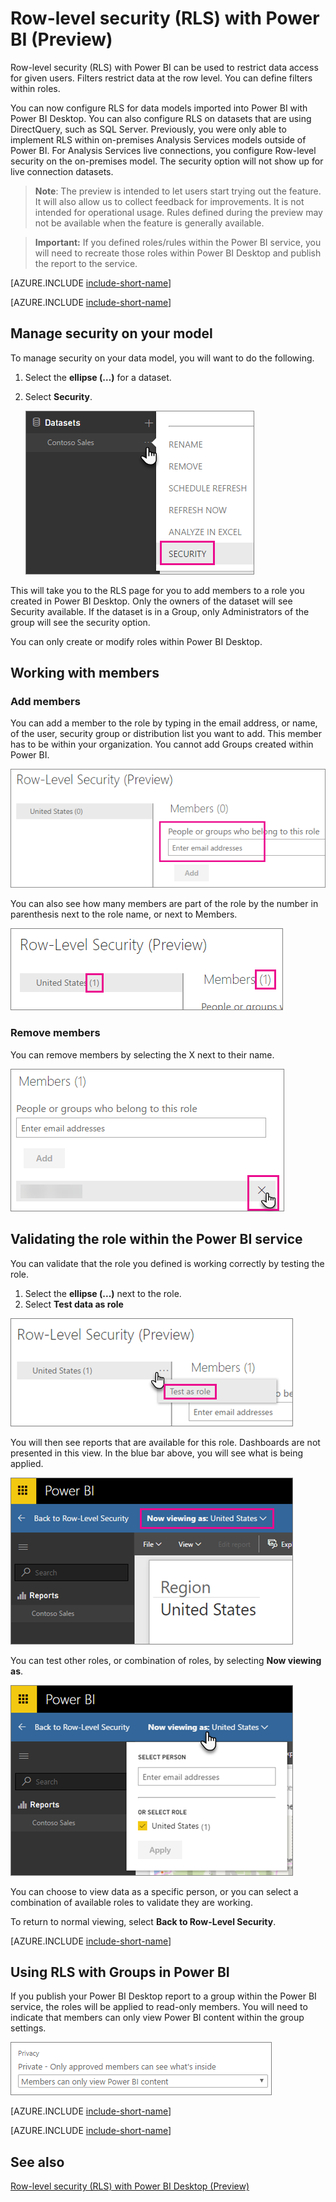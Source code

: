<properties
pageTitle="Row-level security (RLS) with Power BI"
description="How to configure row-level security for imported datasets, and DirectQuery, within the Power BI service."
services="powerbi"
documentationCenter=""
authors="guyinacube"
manager="mblythe"
backup=""
editor=""
tags=""
qualityFocus="no"
qualityDate=""/>

<tags
ms.service="powerbi"
ms.devlang="NA"
ms.topic="article"
ms.tgt_pltfrm="na"
ms.workload="powerbi"
ms.date="06/28/2016"
ms.author="asaxton"/>
# Row-level security (RLS) with Power BI (Preview)

Row-level security (RLS) with Power BI can be used to restrict data access for given users. Filters restrict data at the row level. You can define filters within roles.

You can now configure RLS for data models imported into Power BI with Power BI Desktop. You can also configure RLS on datasets that are using DirectQuery, such as SQL Server. Previously, you were only able to implement RLS within on-premises Analysis Services models outside of Power BI. For Analysis Services live connections, you configure Row-level security on the on-premises model. The security option will not show up for live connection datasets.

> **Note**: The preview is intended to let users start trying out the feature. It will also allow us to collect feedback for improvements. It is not intended for operational usage. Rules defined during the preview may not be available when the feature is generally available.

> **Important:** If you defined roles/rules within the Power BI service, you will need to recreate those roles within Power BI Desktop and publish the report to the service.

[AZURE.INCLUDE [include-short-name](../includes/rls-desktop-define-roles.md)]

[AZURE.INCLUDE [include-short-name](../includes/rls-desktop-view-as-roles.md)]

## Manage security on your model

To manage security on your data model, you will want to do the following.

1.	Select the **ellipse (…)** for a dataset.
2.	Select **Security**.

    ![](media/powerbi-admin-rls/rls-security.png)
 
This will take you to the RLS page for you to add members to a role you created in Power BI Desktop. Only the owners of the dataset will see Security available. If the dataset is in a Group, only Administrators of the group will see the security option. 

You can only create or modify roles within Power BI Desktop.

## Working with members

### Add members

You can add a member to the role by typing in the email address, or name, of the user, security group or distribution list you want to add. This member has to be within your organization. You cannot add Groups created within Power BI.

![](media/powerbi-admin-rls/rls-add-member.png)
 
You can also see how many members are part of the role by the number in parenthesis next to the role name, or next to Members.

![](media/powerbi-admin-rls/rls-member-count.png)
 
### Remove members

You can remove members by selecting the X next to their name. 
 
![](media/powerbi-admin-rls/rls-remove-member.png)

## Validating the role within the Power BI service

You can validate that the role you defined is working correctly by testing the role. 

1. Select the **ellipse (...)** next to the role.
2. Select **Test data as role**

![](media/powerbi-admin-rls/rls-test-role.png)

You will then see reports that are available for this role. Dashboards are not presented in this view. In the blue bar above, you will see what is being applied.

![](media/powerbi-admin-rls/rls-test-role2.png)

You can test other roles, or combination of roles, by selecting **Now viewing as**.

![](media/powerbi-admin-rls/rls-test-role3.png)

You can choose to view data as a specific person, or you can select a combination of available roles to validate they are working. 

To return to normal viewing, select **Back to Row-Level Security**.

[AZURE.INCLUDE [include-short-name](../includes/rls-usernames.md)]

## Using RLS with Groups in Power BI

If you publish your Power BI Desktop report to a group within the Power BI service, the roles will be applied to read-only members. You will need to indicate that members can only view Power BI content within the group settings.

![](media/powerbi-admin-rls/rls-group-settings.png)

[AZURE.INCLUDE [include-short-name](../includes/rls-limitations.md)]

[AZURE.INCLUDE [include-short-name](../includes/rls-faq.md)]

## See also

[Row-level security (RLS) with Power BI Desktop (Preview)](powerbi-desktop-rls.md)